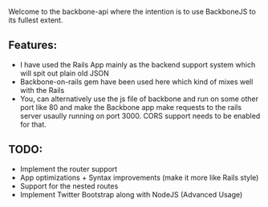 Welcome to the backbone-api where the intention is to use BackboneJS to its fullest extent.

## Features:

* I have used the Rails App mainly as the backend support system which will spit out plain old JSON
* Backbone-on-rails gem have been used here which kind of mixes well with the Rails
* You, can alternatively use the js file of backbone and run on some other port like 80 and make the Backbone app make requests to the rails server usaully running on port 3000. CORS support needs to be enabled for that.

## TODO:
* Implement the router support
* App optimizations + Syntax improvements (make it more like Rails style)
* Support for the nested routes
* Implement Twitter Bootstrap along with NodeJS (Advanced Usage)

